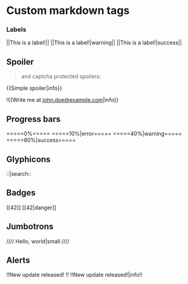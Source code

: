 # Custom markdown tags

### Labels

||This is a label!||
||This is a label!|warning||
||This is a label!|success||

## Spoiler

> and captcha protected spoilers:

\{{Simple spoiler|info}}

!\{{Write me at <john.doe@example.com>|info}}

## Progress bars

=====0%=====
=====10%|error=====
=====40%|warning=====
=====80%|success=====

## Glyphicons

::|search::

## Badges

[[42]]
[[42|danger]]

## Jumbotrons

////
Hello, world|small
////

## Alerts

!!New update released! !!
!!New update released!|info!!


